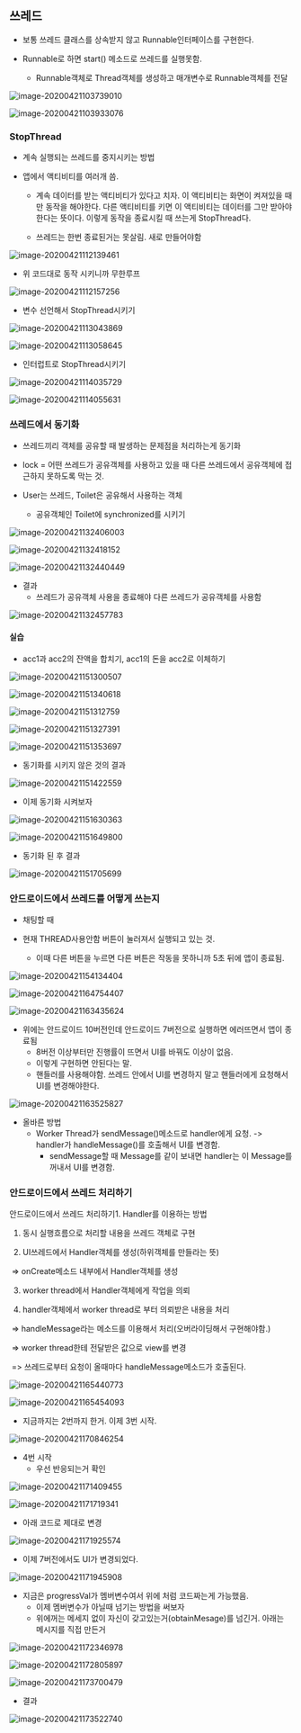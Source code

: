 ## 쓰레드

- 보통 쓰레드 클래스를 상속받지 않고 Runnable인터페이스를 구현한다.

- Runnable로 하면 start() 메소드로 쓰레드를 실행못함.
  - Runnable객체로 Thread객체를 생성하고 매개변수로 Runnable객체를 전달

![image-20200421103739010](images/image-20200421103739010.png)

![image-20200421103933076](images/image-20200421103933076.png)

### StopThread

- 계속 실행되는 쓰레드를 중지시키는 방법

- 앱에서 액티비티를 여러개 씀. 

  - 계속 데이터를 받는 액티비티가 있다고 치자. 이 액티비티는 화면이 켜져있을 때만 동작을 해야한다. 다른 액티비티를 키면 이 액티비티는 데이터를 그만 받아야 한다는 뜻이다. 이렇게 동작을 종료시킬 때 쓰는게 StopThread다. 

  - 쓰레드는 한번 종료된거는 못살림. 새로 만들어야함

![image-20200421112139461](images/image-20200421112139461.png)

- 위 코드대로 동작 시키니까 무한루프

![image-20200421112157256](images/image-20200421112157256.png)

- 변수 선언해서 StopThread시키기

![image-20200421113043869](images/image-20200421113043869.png)

![image-20200421113058645](images/image-20200421113058645.png)

- 인터럽트로 StopThread시키기

![image-20200421114035729](images/image-20200421114035729.png)

![image-20200421114055631](images/image-20200421114055631.png)



### 쓰레드에서 동기화

- 쓰레드끼리 객체를 공유할 때 발생하는 문제점을 처리하는게 동기화

- lock = 어떤 쓰레드가 공유객체를 사용하고 있을 때 다른 쓰레드에서 공유객체에 접근하지 못하도록 막는 것.

- User는 쓰레드, Toilet은 공유해서 사용하는 객체
  - 공유객체인 Toilet에 synchronized를 시키기

![image-20200421132406003](images/image-20200421132406003.png)

![image-20200421132418152](images/image-20200421132418152.png)

![image-20200421132440449](images/image-20200421132440449.png)

- 결과
  - 쓰레드가 공유객체 사용을 종료해야 다른 쓰레드가 공유객체를 사용함

![image-20200421132457783](images/image-20200421132457783.png)

#### 실습

- acc1과 acc2의 잔액을 합치기, acc1의 돈을 acc2로 이체하기

![image-20200421151300507](images/image-20200421151300507.png)

![image-20200421151340618](images/image-20200421151340618.png)

![image-20200421151312759](images/image-20200421151312759.png)

![image-20200421151327391](images/image-20200421151327391.png)

![image-20200421151353697](images/image-20200421151353697.png)

- 동기화를 시키지 않은 것의 결과

![image-20200421151422559](images/image-20200421151422559.png)

- 이제 동기화 시켜보자

![image-20200421151630363](images/image-20200421151630363.png)

![image-20200421151649800](images/image-20200421151649800.png)

- 동기화 된 후 결과

![image-20200421151705699](images/image-20200421151705699.png)

### 안드로이드에서 쓰레드를 어떻게 쓰는지

- 채팅할 때

- 현재 THREAD사용안함 버튼이 눌러져서 실행되고 있는 것.
  - 이때 다른 버튼을 누르면 다른 버튼은 작동을 못하니까 5초 뒤에 앱이 종료됨.

![image-20200421154134404](images/image-20200421154134404.png)



![image-20200421164754407](images/image-20200421164754407.png)

![image-20200421163435624](images/image-20200421163435624.png)

- 위에는 안드로이드 10버전인데 안드로이드 7버전으로 실행하면 에러뜨면서 앱이 종료됨
  - 8버전 이상부터만 진행률이 뜨면서 UI를 바꿔도 이상이 없음.
  - 이렇게 구현하면 안된다는 말.
  - 핸들러를 사용해야함. 쓰레드 안에서 UI를 변경하지 말고 핸들러에게 요청해서 UI를 변경해야한다.

![image-20200421163525827](images/image-20200421163525827.png)

- 올바른 방법
  - Worker Thread가 sendMessage()메소드로 handler에게 요청. -> handler가 handleMessage()를 호출해서 UI를 변경함.
    - sendMessage할 때 Message를 같이 보내면 handler는 이 Message를 꺼내서 UI를 변경함.



### 안드로이드에서 쓰레드 처리하기

안드로이드에서 쓰레드 처리하기1. Handler를 이용하는 방법    

1) 동시 실행흐름으로 처리할 내용을 쓰레드 객체로 구현   

 2) UI쓰레드에서 Handler객체를 생성(하위객체를 만들라는 뜻)

​		=> onCreate메소드 내부에서 Handler객체를 생성   

 3) worker thread에서 Handler객체에게 작업을 의뢰    

4) handler객체에서 worker thread로 부터 의뢰받은 내용을 처리    

​		=> handleMessage라는 메소드를 이용해서 처리(오버라이딩해서 구현해야함.)

​		=> worker thread한테 전달받은 값으로 view를 변경

​		=> 쓰레드로부터 요청이 올때마다 handleMessage메소드가 호출된다.

![image-20200421165440773](images/image-20200421165440773.png)

![image-20200421165454093](images/image-20200421165454093.png)

- 지금까지는 2번까지 한거. 이제 3번 시작.

![image-20200421170846254](images/image-20200421170846254.png)

- 4번 시작
  - 우선 반응되는거 확인

![image-20200421171409455](images/image-20200421171409455.png)

![image-20200421171719341](images/image-20200421171719341.png)

- 아래 코드로 제대로 변경

![image-20200421171925574](images/image-20200421171925574.png)

- 이제 7버전에서도 UI가 변경되었다.

![image-20200421171945908](images/image-20200421171945908.png)

- 지금은 progressVal가 멤버변수여서 위에 처럼 코드짜는게 가능했음.
  - 이제 멤버변수가 아닐때 넘기는 방법을 써보자
  - 위에꺼는 메세지 없이 자신이 갖고있는거(obtainMesage)를 넘긴거. 아래는 메시지를 직접 만든거



![image-20200421172346978](images/image-20200421172346978.png)

![image-20200421172805897](images/image-20200421172805897.png)

![image-20200421173700479](images/image-20200421173700479.png)

- 결과

![image-20200421173522740](images/image-20200421173522740.png)